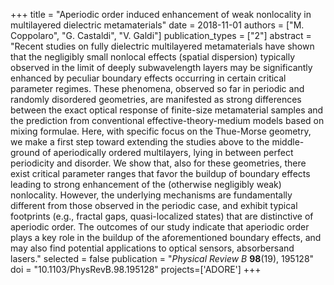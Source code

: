 +++
title = "Aperiodic order induced enhancement of weak nonlocality in multilayered dielectric metamaterials"
date = 2018-11-01
authors = ["M. Coppolaro", "G. Castaldi", "V. Galdi"]
publication_types = ["2"]
abstract = "Recent studies on fully dielectric multilayered metamaterials have shown that the negligibly small nonlocal effects (spatial dispersion) typically observed in the limit of deeply subwavelength layers may be significantly enhanced by peculiar boundary effects occurring in certain critical parameter regimes. These phenomena, observed so far in periodic and randomly disordered geometries, are manifested as strong differences between the exact optical response of finite-size metamaterial samples and the prediction from conventional effective-theory-medium models based on mixing formulae. Here, with specific focus on the Thue-Morse geometry, we make a first step toward extending the studies above to the middle-ground of aperiodically ordered multilayers, lying in between perfect periodicity and disorder. We show that, also for these geometries, there exist critical parameter ranges that favor the buildup of boundary effects leading to strong enhancement of the (otherwise negligibly weak) nonlocality. However, the underlying mechanisms are fundamentally different from those observed in the periodic case, and exhibit typical footprints (e.g., fractal gaps, quasi-localized states) that are distinctive of aperiodic order. The outcomes of our study indicate that aperiodic order plays a key role in the buildup of the aforementioned boundary effects, and may also find potential applications to optical sensors, absorbersand lasers."
selected = false
publication = "*Physical Review B* **98**(19), 195128"
doi = "10.1103/PhysRevB.98.195128"
projects=['ADORE']
+++
